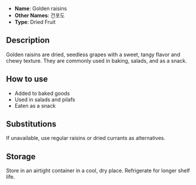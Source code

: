 - **Name**: Golden raisins
- **Other Names**: 건포도
- **Type**: Dried Fruit

## Description

Golden raisins are dried, seedless grapes with a sweet, tangy flavor and chewy texture. They are commonly used in baking, salads, and as a snack.

## How to use

- Added to baked goods
- Used in salads and pilafs
- Eaten as a snack

## Substitutions

If unavailable, use regular raisins or dried currants as alternatives.

## Storage

Store in an airtight container in a cool, dry place. Refrigerate for longer shelf life. 